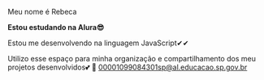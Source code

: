 Meu nome é Rebeca

**Estou estudando na Alura😎**

Estou me desenvolvendo na linguagem JavaScript✔✔

Utilizo esse espaço para minha organização e compartilhamento dos meu projetos desenvolvidos💕
💖
00001099084301sp@al.educacao.sp.gov.br
